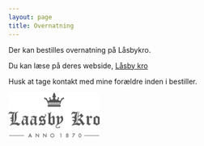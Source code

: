 ```yaml
---
layout: page
title: Overnatning
---
```

Der kan bestilles overnatning på Låsbykro.

Du kan læse på deres webside, [Låsby kro](http://www.laasby-kro.dk/index.php/da/vaerelser-og-ophold-22-1/vaerelser)

Husk at tage kontakt med mine forældre inden i bestiller.

<span class="image object">
  <img src="assets/images/logo.png" alt="" />
</span>
